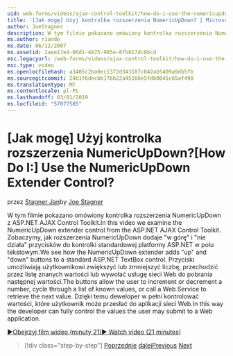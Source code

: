 ```yaml
---
uid: web-forms/videos/ajax-control-toolkit/how-do-i-use-the-numericupdown-extender-control
title: '[Jak mogę] Użyj kontrolka rozszerzenia NumericUpDown? | Microsoft Docs'
author: JoeStagner
description: W tym filmie pokazano omówiony kontrolka rozszerzenia NumericUpDown z ASP.NET AJAX Control Toolkit. Zobaczymy, jak rozszerzenia NumericUpDown dodaje "w górę" i "w dół"...
ms.author: riande
ms.date: 06/12/2007
ms.assetid: 2aee17e4-06d1-4875-985e-8fb817dc8bcd
msc.legacyurl: /web-forms/videos/ajax-control-toolkit/how-do-i-use-the-numericupdown-extender-control
msc.type: video
ms.openlocfilehash: a3405c2ba0ec1372d343187c042ab5409a9db5fb
ms.sourcegitcommit: 24b1f6decbb17bb22a45166e5fdb0845c65af498
ms.translationtype: MT
ms.contentlocale: pl-PL
ms.lasthandoff: 03/01/2019
ms.locfileid: "57077585"
---
```

<a name="how-do-i-use-the-numericupdown-extender-control"></a><span data-ttu-id="5360f-105">[Jak mogę] Użyj kontrolka rozszerzenia NumericUpDown?</span><span class="sxs-lookup"><span data-stu-id="5360f-105">[How Do I:] Use the NumericUpDown Extender Control?</span></span>
====================
<span data-ttu-id="5360f-106">przez [Stagner Jan](https://github.com/JoeStagner)</span><span class="sxs-lookup"><span data-stu-id="5360f-106">by [Joe Stagner](https://github.com/JoeStagner)</span></span>

<span data-ttu-id="5360f-107">W tym filmie pokazano omówiony kontrolka rozszerzenia NumericUpDown z ASP.NET AJAX Control Toolkit.</span><span class="sxs-lookup"><span data-stu-id="5360f-107">In this video we examine the NumericUpDown extender control from the ASP.NET AJAX Control Toolkit.</span></span> <span data-ttu-id="5360f-108">Zobaczymy, jak rozszerzenia NumericUpDown dodaje "w górę" i "nie działa" przycisków do kontrolki standardowej platformy ASP.NET w polu tekstowym.</span><span class="sxs-lookup"><span data-stu-id="5360f-108">We see how the NumericUpDown extender adds "up" and "down" buttons to a standard ASP.NET TextBox control.</span></span> <span data-ttu-id="5360f-109">Przyciski umożliwiają użytkownikowi zwiększyć lub zmniejszyć liczbę, przechodzić przez listę znanych wartości lub wywołać usługę sieci Web do pobrania następnej wartości.</span><span class="sxs-lookup"><span data-stu-id="5360f-109">The buttons allow the user to increment or decrement a number, cycle through a list of known values, or call a Web Service to retrieve the next value.</span></span> <span data-ttu-id="5360f-110">Dzięki temu deweloper w pełni kontrolować wartości, które użytkownik może przesłać do aplikacji sieci Web.</span><span class="sxs-lookup"><span data-stu-id="5360f-110">In this way the developer can fully control the values the user may submit to a Web application.</span></span>

[<span data-ttu-id="5360f-111">&#9654;Obejrzyj film wideo (minuty 21)</span><span class="sxs-lookup"><span data-stu-id="5360f-111">&#9654; Watch video (21 minutes)</span></span>](https://channel9.msdn.com/Blogs/ASP-NET-Site-Videos/how-do-i-use-the-numericupdown-extender-control)

> [!div class="step-by-step"]
> <span data-ttu-id="5360f-112">[Poprzednie](how-do-i-use-the-pagingbulletedlist-extender-control.md)
> [dalej](how-do-i-use-the-aspnet-ajax-validatorcallout-extender.md)</span><span class="sxs-lookup"><span data-stu-id="5360f-112">[Previous](how-do-i-use-the-pagingbulletedlist-extender-control.md)
[Next](how-do-i-use-the-aspnet-ajax-validatorcallout-extender.md)</span></span>

